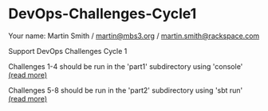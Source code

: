DevOps-Challenges-Cycle1
========================

Your name: Martin Smith / martin@mbs3.org / martin.smith@rackspace.com

Support DevOps Challenges Cycle 1

Challenges 1-4 should be run in the 'part1' subdirectory using 'console' [(read more)](part1/)

Challenges 5-8 should be run in the 'part2' subdirectory using 'sbt run' [(read more)](part2/)

